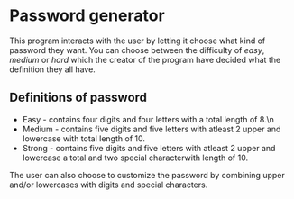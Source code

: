 # **Password generator**

This program interacts with the user by letting it choose what kind of password they want. 
You can choose between the difficulty of _easy_, _medium_ or _hard_ which the creator of the program have decided what the definition they all have.

## **Definitions of password**
- Easy - contains four digits and four letters with a total length of 8.\n
- Medium - contains five digits and five letters with atleast 2 upper and lowercase with total length of 10.
- Strong - contains five digits and five letters with atleast 2 upper and lowercase a total and two special characterwith length of 10.

The user can also choose to customize the password by combining upper and/or lowercases with digits and special characters.



